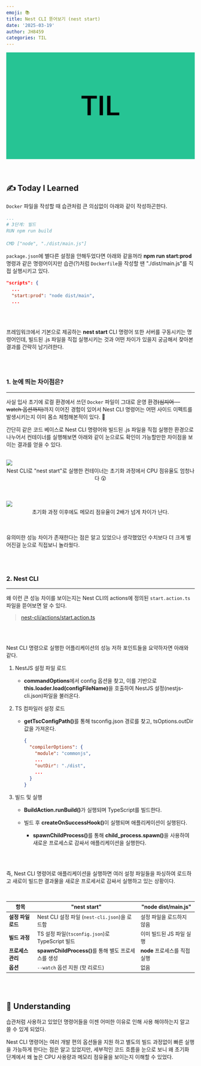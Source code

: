 ```yaml
---
emoji: 📚
title: Nest CLI 뜯어보기 (nest start)
date: '2025-03-19'
author: JH8459
categories: TIL
---
```


![github-blog.png](../../assets/common/TIL.jpeg)

<br>

## ✍️ **T**oday **I** **L**earned

`Docker` 파일을 작성할 때 습관처럼 큰 의심없이 아래와 같이 작성하곤한다.

```yaml
...
# 3단계: 빌드
RUN npm run build

CMD ["node", "./dist/main.js"]
```

`package.json`에 별다른 설정을 안해두었다면 아래와 같을꺼라 <strong>npm run start:prod</strong> 명령과 같은 명령어이지만 습관(?)처럼 `Dockerfile`을 작성할 땐 "./dist/main.js"를 직접 실행시키고 있다.

``` json
"scripts": {
  ...
  "start:prod": "node dist/main",
  ...
```

<br>
<br>

프레임워크에서 기본으로 제공하는 <strong>nest start</strong> CLI 명령어 또한 서버를 구동시키는 명령어인데, 빌드된 .js 파일을 직접 실행시키는 것과 어떤 차이가 있을지 궁금해서 찾아본 결과를 간략히 남기려한다.

<br>
<br>

### 1. 눈에 띄는 차이점은?

---

사실 입사 초기에 로컬 환경에서 쓰던 `Docker` 파일이 그대로 운영 환경<del>(심지어 --watch 옵션까지)</del>까지 이어진 경험이 있어서 Nest CLI 명령어는 어떤 사이드 이펙트를 발생시키는지 이미 몸소 체험해본적이 있다. 🥲

간단히 같은 코드 베이스로 Nest CLI 명령어와 빌드된 .js 파일을 직접 실행한 환경으로 나누어서 컨테이너를 실행해보면 아래와 같이 눈으로도 확인이 가능할만한 차이점을 보이는 결과를 얻을 수 있다.

<br>
<img src="https://jh8459.s3.ap-northeast-2.amazonaws.com/blog/2025-03-19-TIL/Initial.png"/>

<center>Nest CLI로 "nest start"로 실행한 컨테이너는 초기화 과정에서 CPU 점유율도 엄청나다 😲</center><br><br>

<br>
<img src="https://jh8459.s3.ap-northeast-2.amazonaws.com/blog/2025-03-19-TIL/Stabilization.png"/>

<center>초기화 과정 이후에도 메모리 점유율이 2배가 넘게 차이가 난다.</center><br><br>

유의미한 성능 차이가 존재한다는 점은 알고 있었으나 생각했었던 수치보다 더 크게 벌어진걸 눈으로 직접보니 놀라웠다.

<br>
<br>

### 2. Nest CLI

---

왜 이런 큰 성능 차이를 보이는지는 Nest CLI의 actions에 정의된 `start.action.ts` 파일을 뜯어보면 알 수 있다.

> <a href="https://github.com/nestjs/nest-cli/blob/c152351bba98b0562958b0d0223b7636c0183cb3/actions/start.action.ts#L17" target="_blank">nest-cli/actions/start.action.ts</a>

<br>
<br>

Nest CLI 명령으로 실행한 어플리케이션의 성능 저하 포인트들을 요약하자면 아래와 같다.

1. NestJS 설정 파일 로드
    - <strong>commandOptions</strong>에서 config 옵션을 찾고, 이를 기반으로 <strong>this.loader.load(configFileName)</strong>을 호출하여 NestJS 설정(nestjs-cli.json)파일을 불러온다.

2. TS 컴파일러 설정 로드
    - <strong>getTscConfigPath()</strong>를 통해 tsconfig.json 경로를 찾고, tsOptions.outDir 값을 가져온다.
      
      ```json
      {
        "compilerOptions": {
          "module": "commonjs",
          ...
          "outDir": "./dist",
          ...
        }
      }
      ```

3. 빌드 및 실행
    - <strong>BuildAction.runBuild()</strong>가 실행되며 TypeScript를 빌드한다.

    - 빌드 후 <strong>createOnSuccessHook()</strong>이 실행되며 애플리케이션이 실행된다.

      - <strong>spawnChildProcess()</strong>를 통해 <strong>child_process.spawn()</strong>을 사용하여 새로운 프로세스로 감싸서 애플리케이션을 실행한다.

<br>
<br>

즉, Nest CLI 명령어로 애플리케이션을 실행하면 여러 설정 파일들을 파싱하여 로드하고 새로이 빌드한 결과물을 새로운 프로세서로 감싸서 실행하고 있는 상황이다.

<br>

| 항목 | **"nest start"** | **"node dist/main.js"** |
|------|-------------|---------------------|
| **설정 파일 로드** | Nest CLI 설정 파일 (`nest-cli.json`)을 로드함 | 설정 파일을 로드하지 않음 |
| **빌드 과정** | TS 설정 파일(`tsconfig.json`)로 TypeScript 빌드 | 이미 빌드된 JS 파일 실행 |
| **프로세스 관리** | <strong>spawnChildProcess()</strong>를 통해 별도 프로세스를 생성 | <strong>node</strong> 프로세스를 직접 실행 |
| **옵션** | `--watch` 옵션 지원 (핫 리로드) | 없음 |

<br>
<br>

## 🤔 Understanding

습관처럼 사용하고 있었던 명령어들을 이젠 어떠한 이유로 인해 사용 해야하는지 알고 쓸 수 있게 되었다.

Nest CLI 명령어는 여러 개발 편의 옵션들을 지원 하고 별도의 빌드 과정없이 빠른 실행을 가능하게 한다는 점은 알고 있었지만, 세부적인 코드 흐름을 눈으로 보니 왜 초기화 단계에서 왜 높은 CPU 사용량과 메모리 점유율을 보이는지 이해할 수 있었다.

<br>
<br>

```toc

```
